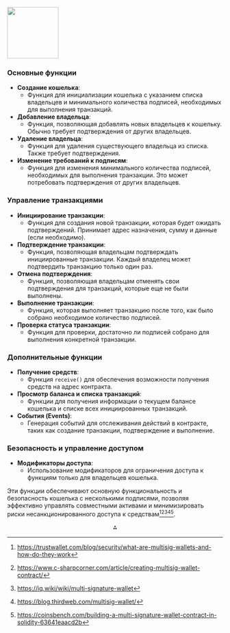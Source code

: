 <img src="https://r2cdn.perplexity.ai/pplx-full-logo-primary-dark%402x.png" class="logo" width="120"/>

### **Основные функции**

- **Создание кошелька**:
    - Функция для инициализации кошелька с указанием списка владельцев и минимального количества подписей, необходимых для выполнения транзакций.
- **Добавление владельца**:
    - Функция, позволяющая добавлять новых владельцев к кошельку. Обычно требует подтверждения от других владельцев.
- **Удаление владельца**:
    - Функция для удаления существующего владельца из списка. Также требует подтверждения.
- **Изменение требований к подписям**:
    - Функция для изменения минимального количества подписей, необходимых для выполнения транзакции. Это может потребовать подтверждения от других владельцев.


### **Управление транзакциями**

- **Инициирование транзакции**:
    - Функция для создания новой транзакции, которая будет ожидать подтверждений. Принимает адрес назначения, сумму и данные (если необходимо).
- **Подтверждение транзакции**:
    - Функция, позволяющая владельцам подтверждать инициированные транзакции. Каждый владелец может подтвердить транзакцию только один раз.
- **Отмена подтверждения**:
    - Функция, позволяющая владельцам отменять свои подтверждения для транзакций, которые еще не были выполнены.
- **Выполнение транзакции**:
    - Функция, которая выполняет транзакцию после того, как было собрано необходимое количество подписей.
- **Проверка статуса транзакции**:
    - Функция для проверки, достаточно ли подписей собрано для выполнения конкретной транзакции.


### **Дополнительные функции**

- **Получение средств**:
    - Функция `receive()` для обеспечения возможности получения средств на адрес контракта.
- **Просмотр баланса и списка транзакций**:
    - Функции для получения информации о текущем балансе кошелька и списке всех инициированных транзакций.
- **События (Events)**:
    - Генерация событий для отслеживания действий в контракте, таких как создание транзакции, подтверждение и выполнение.


### **Безопасность и управление доступом**

- **Модификаторы доступа**:
    - Использование модификаторов для ограничения доступа к функциям только для владельцев кошелька.

Эти функции обеспечивают основную функциональность и безопасность кошелька с несколькими подписями, позволяя эффективно управлять совместными активами и минимизировать риски несанкционированного доступа к средствам[^1][^2][^3][^4][^5].

<div style="text-align: center">⁂</div>

[^1]: https://trustwallet.com/blog/security/what-are-multisig-wallets-and-how-do-they-work

[^2]: https://www.c-sharpcorner.com/article/creating-multisig-wallet-contract/

[^3]: https://iq.wiki/wiki/multi-signature-wallet

[^4]: https://blog.thirdweb.com/multisig-wallet/

[^5]: https://coinsbench.com/building-a-multi-signature-wallet-contract-in-solidity-63641eaacd2b

[^6]: https://hashlock.com/blog/everything-you-need-to-know-about-multisig-wallets

[^7]: https://www.paxos.com/blog/simple-multisig-how-it-works-and-why-its-awesome

[^8]: https://github.com/BSN-Spartan/Multisig-Wallet-Contracts

[^9]: https://www.debutinfotech.com/blog/what-are-multisig-wallets

[^10]: https://docs.openzeppelin.com/contracts-cairo/0.20.0/governance/multisig

[^11]: https://github.com/gnosis/MultiSigWallet/blob/master/contracts/MultiSigWallet.sol

[^12]: https://www.krayondigital.com/blog/multisig-wallets-complete-guide-2024

[^13]: https://docs.alchemy.com/docs/multi-sig-contracts

[^14]: https://viblo.asia/p/multisig-wallet-la-gi-L4x5xLOw5BM

[^15]: https://www.coindesk.com/learn/what-are-multisig-wallets-and-how-do-they-work

[^16]: https://www.solulab.com/multi-signature-wallets/

[^17]: https://ethereum.stackexchange.com/questions/138677/making-all-owner-functions-multi-sig

[^18]: https://www.techtarget.com/searchcio/definition/multisig-multisignature


